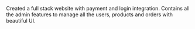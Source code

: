 Created a full stack website with payment and login integration. Contains all the admin
features to manage all the users, products and orders with beautiful UI.
